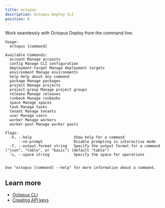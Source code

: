 ```yaml
---
title: octopus
description: Octopus Deploy CLI
position: 0
---
```


Work seamlessly with Octopus Deploy from the command line.


```text
Usage:
  octopus [command]

Available Commands:
  account Manage accounts
  config Manage CLI configuration
  deployment-target Manage deployment targets
  environment Manage environments
  help Help about any command
  package Manage packages
  project Manage projects
  project-group Manage project groups
  release Manage releases
  runbook Manage runbooks
  space Manage spaces
  task Manage tasks
  tenant Manage tenants
  user Manage users
  worker Manage workers
  worker-pool Manage worker pools

Flags:
  -h, --help                   Show help for a command
      --no-prompt              Disable prompting in interactive mode
  -f, --output-format string   Specify the output format for a command ("json", "table", or "basic") (default "table")
  -s, --space string           Specify the space for operations


Use "octopus [command] --help" for more information about a command.
```

## Learn more

- [Octopus CLI](/docs/octopus-rest-api/cli/index.md)
- [Creating API keys](/docs/octopus-rest-api/how-to-create-an-api-key.md)